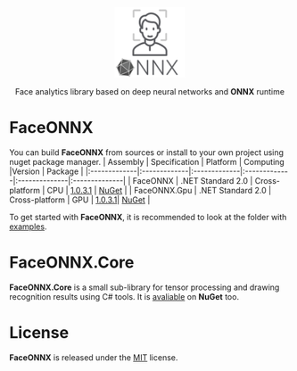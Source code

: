 <p align="center"><img width="25%" src="FaceONNX/FaceONNX.png" /></p>
<p align="center"> Face analytics library based on deep neural networks and <b>ONNX</b> runtime </p>  

# FaceONNX
You can build **FaceONNX** from sources or install to your own project using nuget package manager.
| Assembly | Specification | Platform | Computing |Version | Package |
|:-------------|:-------------|:-------------|:-------------|:--------------|:--------------|
| FaceONNX | .NET Standard 2.0 | Cross-platform | CPU | [1.0.3.1](FaceONNX/FaceONNX.csproj) | [NuGet](https://www.nuget.org/packages/FaceONNX/) |
| FaceONNX.Gpu | .NET Standard 2.0 | Cross-platform | GPU | [1.0.3.1](FaceONNX/FaceONNX.Gpu.csproj)| [NuGet](https://www.nuget.org/packages/FaceONNX.Gpu/) |

To get started with **FaceONNX**, it is recommended to look at the folder with [examples](FaceONNX.Examples).  

# FaceONNX.Core
**FaceONNX.Core** is a small sub-library for tensor processing and drawing recognition results using C# tools. It is [avaliable](https://www.nuget.org/packages/FaceONNX.Core) on **NuGet** too.  

# License
**FaceONNX** is released under the [MIT](LICENSE) license.
